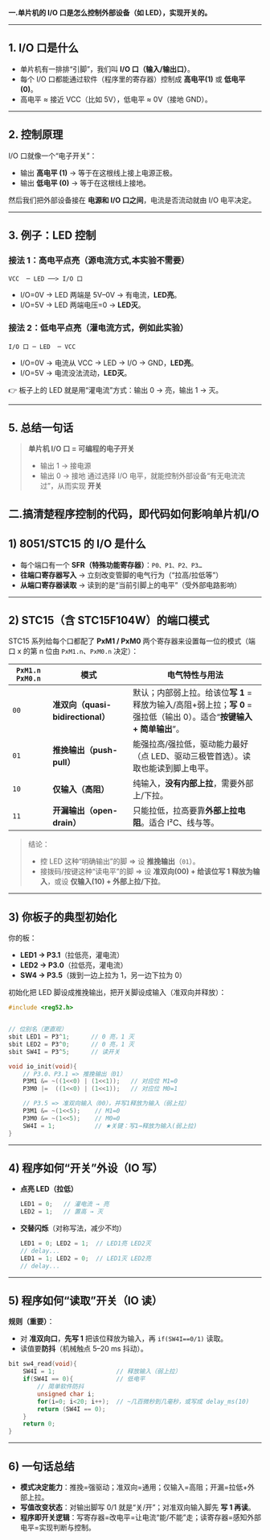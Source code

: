 **一.单片机的 I/O 口是怎么控制外部设备（如 LED），实现开关的。**

---

## 1. I/O 口是什么

* 单片机有一排排“引脚”，我们叫 **I/O 口（输入/输出口）**。
* 每个 I/O 口都能通过软件（程序里的寄存器）控制成 **高电平(1)** 或 **低电平(0)**。
* 高电平 ≈ 接近 VCC（比如 5V），低电平 ≈ 0V（接地 GND）。

---

## 2. 控制原理

I/O 口就像一个“电子开关”：

* 输出 **高电平 (1)** → 等于在这根线上接上电源正极。
* 输出 **低电平 (0)** → 等于在这根线上接地。

然后我们把外部设备接在 **电源和 I/O 口之间**，电流是否流动就由 I/O 电平决定。

---

## 3. 例子：LED 控制

### 接法 1：高电平点亮（源电流方式,本实验不需要）

```
VCC  ─ LED ──> I/O 口
```

* I/O=0V → LED 两端是 5V–0V → 有电流，**LED亮**。
* I/O=5V → LED 两端电压=0 → **LED灭**。

### 接法 2：低电平点亮（灌电流方式，例如此实验）

```
I/O 口 ─ LED  ─ VCC
```

* I/O=0V → 电流从 VCC → LED → I/O → GND，**LED亮**。
* I/O=5V → 电流没法流动，**LED灭**。

👉 板子上的 LED 就是用“灌电流”方式：输出 0 → 亮，输出 1 → 灭。

---


## 5. 总结一句话

> **单片机 I/O 口 = 可编程的电子开关**
>
> * 输出 1 → 接电源
> * 输出 0 → 接地
>   通过选择 I/O 电平，就能控制外部设备“有无电流流过”，从而实现 **开关**
  
**二.搞清楚程序控制的代码，即代码如何影响单片机I/O**
---

## 1) 8051/STC15 的 I/O 是什么

* 每个端口有一个 **SFR（特殊功能寄存器）**：`P0、P1、P2、P3…`
* **往端口寄存器写入** → 立刻改变管脚的电气行为（“拉高/拉低等”）
* **从端口寄存器读取** → 读到的是“当前引脚上的电平”（受外部电路影响）



---

## 2) STC15（含 STC15F104W）的端口模式

STC15 系列给每个口都配了 **PxM1 / PxM0** 两个寄存器来设置每一位的模式（端口 x 的第 n 位由 `PxM1.n`、`PxM0.n` 决定）：

| `PxM1.n PxM0.n` | 模式                           | 电气特性与用法                                                                     |
| --------------- | ---------------------------- | --------------------------------------------------------------------------- |
| `00`            | **准双向（quasi-bidirectional）** | 默认；内部弱上拉。给该位**写 1** = 释放为输入/高阻+弱上拉；**写 0** = 强拉低（输出 0）。适合“**按键输入 + 简单输出**”。 |
| `01`            | **推挽输出（push-pull）**          | 能强拉高/强拉低，驱动能力最好（点 LED、驱动三极管首选）。读取也能读到脚上电平。                                  |
| `10`            | **仅输入（高阻）**                  | 纯输入，**没有内部上拉**，需要外部上/下拉。                                                    |
| `11`            | **开漏输出（open-drain）**         | 只能拉低，拉高要靠**外部上拉电阻**。适合 I²C、线与等。                                             |

> 结论：
>
> * 控 LED 这种“明确输出”的脚 ⇒ 设 **推挽输出**（`01`）。
> * 接拨码/按键这种“读电平”的脚 ⇒ 设 **准双向(00) + 给该位写 1 释放为输入**，或设 **仅输入(10) + 外部上拉/下拉**。

---

## 3) 你板子的典型初始化

你的板：

* **LED1 → P3.1**（拉低亮，灌电流）
* **LED2 → P3.0**（拉低亮，灌电流）
* **SW4 → P3.5**（拨到一边上拉为 1，另一边下拉为 0）

初始化把 LED 脚设成推挽输出，把开关脚设成输入（准双向并释放）：

```c
#include <reg52.h>


// 位别名（更直观）
sbit LED1 = P3^1;      // 0 亮，1 灭
sbit LED2 = P3^0;      // 0 亮，1 灭
sbit SW4I = P3^5;      // 读开关

void io_init(void){
    // P3.0、P3.1 => 推挽输出（01）
    P3M1 &= ~((1<<0) | (1<<1));   // 对应位 M1=0
    P3M0 |=  ((1<<0) | (1<<1));   // 对应位 M0=1

    // P3.5 => 准双向输入（00），并写1释放为输入（弱上拉）
    P3M1 &= ~(1<<5);    // M1=0
    P3M0 &= ~(1<<5);    // M0=0
    SW4I = 1;           // ★关键：写1→释放为输入(弱上拉)
}
```

---

## 4) 程序如何“开关”外设（IO 写）

* **点亮 LED（拉低）**

  ```c
  LED1 = 0;   // 灌电流 → 亮
  LED2 = 1;   // 置高 → 灭
  ```
* **交替闪烁**（对称写法，减少不均）

  ```c
  LED1 = 0; LED2 = 1;  // LED1亮 LED2灭
  // delay...
  LED1 = 1; LED2 = 0;  // LED1灭 LED2亮
  // delay...
  ```

---

## 5) 程序如何“读取”开关（IO 读）

**规则（重要）**：

* 对 **准双向口**，**先写 1** 把该位释放为输入，再 `if(SW4I==0/1)` 读取。
* 读值要**防抖**（机械触点 5–20 ms 抖动）。

```c
bit sw4_read(void){
    SW4I = 1;                 // 释放输入（弱上拉）
    if(SW4I == 0){            // 低电平
        // 简单软件防抖
        unsigned char i;
        for(i=0; i<20; i++);  // ~几百微秒到几毫秒，或写成 delay_ms(10)
        return (SW4I == 0);
    }
    return 0;
}
```

---


## 6) 一句话总结

* **模式决定能力**：推挽=强驱动；准双向=通用；仅输入=高阻；开漏=拉低+外部上拉。
* **写值改变状态**：对输出脚写 0/1 就是“关/开”；对准双向输入脚先 **写 1 再读**。
* **程序即开关逻辑**：写寄存器=改电平=让电流“能/不能”走；读寄存器=感知外部电平=实现判断与控制。

